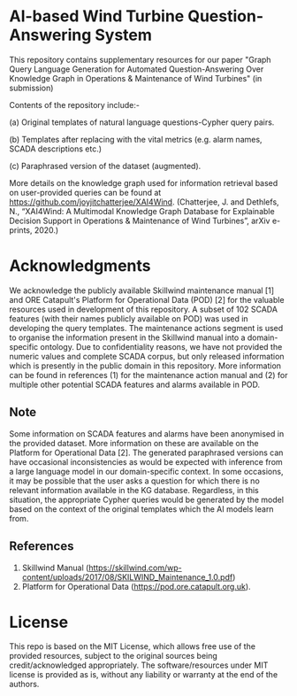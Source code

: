 # AI-based Wind Turbine Question-Answering System
This repository contains supplementary resources for our paper "Graph Query Language Generation for Automated Question-Answering Over Knowledge Graph in Operations &amp; Maintenance of Wind Turbines" (in submission)

Contents of the repository include:-

(a) Original templates of natural language questions-Cypher query pairs.

(b) Templates after replacing with the vital metrics (e.g. alarm names, SCADA descriptions etc.)

(c) Paraphrased version of the dataset (augmented).


More details on the knowledge graph used for information retrieval based on user-provided queries can be found at https://github.com/joyjitchatterjee/XAI4Wind. (Chatterjee, J. and Dethlefs, N., “XAI4Wind: A Multimodal Knowledge Graph Database for Explainable Decision Support in Operations & Maintenance of Wind Turbines”, arXiv e-prints, 2020.)

# Acknowledgments
We acknowledge the publicly available Skillwind maintenance manual [1] and ORE Catapult's Platform for Operational Data (POD) [2] for the valuable resources used in development of this repository.
A subset of 102 SCADA features (with their names publicly available on POD) was used in developing the query templates. The maintenance actions segment is used to organise the information present in the Skillwind manual into a domain-specific ontology. Due to confidentiality reasons, we have not provided the numeric values and complete SCADA corpus, but only released information which is presently in the public domain in this repository. More information can be found in references (1) for the maintenance action manual and (2) for multiple other potential SCADA features and alarms available in POD.

## Note
Some information on SCADA features and alarms have been anonymised in the provided dataset. More information on these are available on the Platform for Operational Data [2]. The generated paraphrased versions can have occasional inconsistencies as would be expected with inference from a large language model in our domain-specific context. In some occasions, it may be possible that the user asks a question for which there is no relevant information available in the KG database. Regardless, in this situation, the appropriate Cypher queries would be generated by the model based on the context of the original templates which the AI models learn from.

## References
1. Skillwind Manual (https://skillwind.com/wp-content/uploads/2017/08/SKILWIND_Maintenance_1.0.pdf) 
2. Platform for Operational Data (https://pod.ore.catapult.org.uk). 

# License

This repo is based on the MIT License, which allows free use of the provided resources, subject to the original sources being credit/acknowledged appropriately. The software/resources under MIT license is provided as is, without any liability or warranty at the end of the authors.
